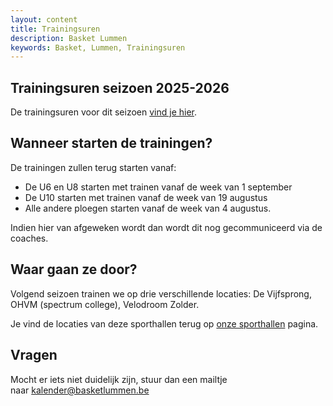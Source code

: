 ```yaml
---
layout: content
title: Trainingsuren
description: Basket Lummen
keywords: Basket, Lummen, Trainingsuren
---
```


## Trainingsuren seizoen 2025-2026

De trainingsuren voor dit seizoen [vind je hier](/training/2025/trainingsuren-2025-2026.xlsx).

## Wanneer starten de trainingen?

De trainingen zullen terug starten vanaf:

- De U6 en U8 starten met trainen vanaf de week van 1 september
- De U10 starten met trainen vanaf de week van 19 augustus
- Alle andere ploegen starten vanaf de week van 4 augustus.

Indien hier van afgeweken wordt dan wordt dit nog gecommuniceerd via de coaches.

## Waar gaan ze door?

Volgend seizoen trainen we op drie verschillende locaties: De Vijfsprong, OHVM (spectrum college), Velodroom Zolder.

Je vind de locaties van deze sporthallen terug op [onze sporthallen](/club/sporthal) pagina.

## Vragen

Mocht er iets niet duidelijk zijn, stuur dan een mailtje naar [kalender@basketlummen.be](mailto:kalender@basketlummen.be)